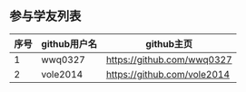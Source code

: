 ## 参与学友列表

序号 | github用户名 | github主页 
---- | ---------- | ---------------
1 | wwq0327 | <https://github.com/wwq0327>
2 | vole2014 | <https://github.com/vole2014>